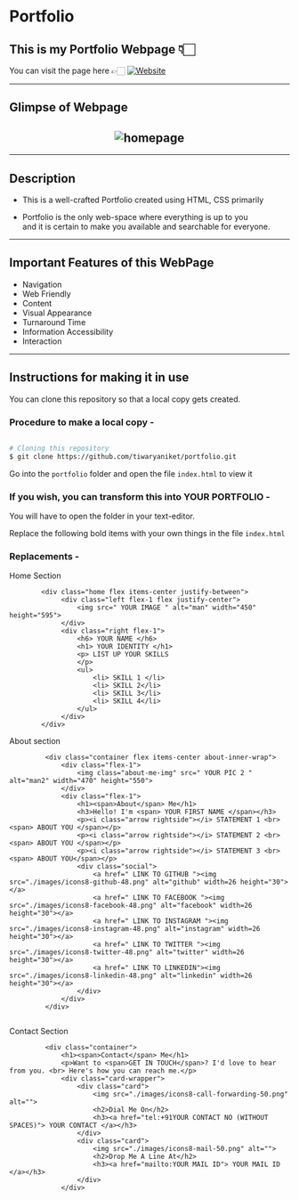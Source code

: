 # Portfolio 
## This is my Portfolio Webpage 👇🏻
You can visit the page here 👉🏻  [![Website](https://img.shields.io/badge/-Website-orange)](https://tiwaryaniket.github.io/portfolio/)

---

## Glimpse of Webpage
<h2 align="center">
  <img src="https://github.com/tiwaryaniket/portfolio/blob/master/homepage.PNG" alt="homepage">
</h2>

---
## Description
* This is a  well-crafted Portfolio created using HTML, CSS primarily <br>

* Portfolio is the only web-space where everything is up to you <br>
and it is certain to make you available and searchable for everyone.

---
## Important Features of this WebPage
* Navigation
* Web Friendly
* Content
* Visual Appearance
* Turnaround Time
* Information Accessibility
* Interaction
---

## Instructions for making it in use 
 You can clone this repository so that a local copy gets created.
 
 ### Procedure to make a local copy - 
 
 ```bash
 
 # Cloning this repository
 $ git clone https://github.com/tiwaryaniket/portfolio.git
 
 ```
  Go into the `portfolio` folder and open the file `index.html` to view it
  
  ### If you wish, you can transform this into YOUR PORTFOLIO - <br>
  You will have to open the folder in your text-editor. 
  <br>
  
  Replace the following bold items with your own things in the file `index.html`
  
  ### Replacements -
   Home Section
   
   ```
           <div class="home flex items-center justify-between">
                <div class="left flex-1 flex justify-center">
                    <img src=" YOUR IMAGE " alt="man" width="450" height="595">
                </div>
                <div class="right flex-1">
                    <h6> YOUR NAME </h6>
                    <h1> YOUR IDENTITY </h1>
                    <p> LIST UP YOUR SKILLS
                    </p>
                    <ul>
                        <li> SKILL 1 </li>
                        <li> SKILL 2</li>
                        <li> SKILL 3</li>
                        <li> SKILL 4</li>
                    </ul>
                </div>
           </div>      
   ```
   About section

   ```
            <div class="container flex items-center about-inner-wrap">
                <div class="flex-1">
                    <img class="about-me-img" src=" YOUR PIC 2 " alt="man2" width="470" height="550">
                </div>
                <div class="flex-1">
                    <h1><span>About</span> Me</h1>
                    <h3>Hello! I'm <span> YOUR FIRST NAME </span></h3>
                    <p><i class="arrow rightside"></i> STATEMENT 1 <br><span> ABOUT YOU </span></p>
                    <p><i class="arrow rightside"></i> STATEMENT 2 <br><span> ABOUT YOU </span></p>
                    <p><i class="arrow rightside"></i> STATEMENT 3 <br><span> ABOUT YOU</span></p>
                    <div class="social">
                        <a href=" LINK TO GITHUB "><img src="./images/icons8-github-48.png" alt="github" width=26 height="30"></a>
                        <a href=" LINK TO FACEBOOK "><img src="./images/icons8-facebook-48.png" alt="facebook" width=26 height="30"></a>
                        <a href=" LINK TO INSTAGRAM "><img src="./images/icons8-instagram-48.png" alt="instagram" width=26 height="30"></a>
                        <a href=" LINK TO TWITTER "><img src="./images/icons8-twitter-48.png" alt="twitter" width=26 height="30"></a>
                        <a href=" LINK TO LINKEDIN"><img src="./images/icons8-linkedin-48.png" alt="linkedin" width=26 height="30"></a>
                    </div>
                </div>
            </div>
           
   ```
   Contact Section 
   
   ```
            <div class="container">
                <h1><span>Contact</span> Me</h1>
                <p>Want to <span>GET IN TOUCH</span>? I'd love to hear from you. <br> Here's how you can reach me.</p>
                <div class="card-wrapper">
                    <div class="card">
                        <img src="./images/icons8-call-forwarding-50.png" alt="">
                        <h2>Dial Me On</h2>
                        <h3><a href="tel:+91YOUR CONTACT NO (WITHOUT SPACES)"> YOUR CONTACT </a></h3>
                    </div>
                    <div class="card">
                        <img src="./images/icons8-mail-50.png" alt="">
                        <h2>Drop Me A Line At</h2>
                        <h3><a href="mailto:YOUR MAIL ID"> YOUR MAIL ID </a></h3>
                    </div>
                </div>
   ```
  
  
  
 
 
 

